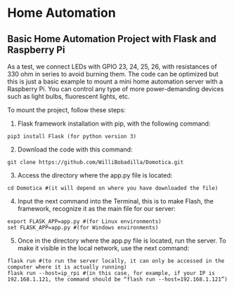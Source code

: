 # Home Automation

## Basic Home Automation Project with Flask and Raspberry Pi

As a test, we connect LEDs with GPIO 23, 24, 25, 26, with resistances of 330 ohm in series to avoid burning them. The code can be optimized but this is just a basic example to mount a mini home automation server with a Raspberry Pi. You can control any type of more power-demanding devices such as light bulbs, fluorescent lights, etc.

To mount the project, follow these steps:

1. Flask framework installation with pip, with the following command:
```
pip3 install Flask (for python version 3)
```

2. Download the code with this command:
```
git clone https://github.com/WilliBobadilla/Domotica.git
```

3. Access the directory where the app.py file is located:
```
cd Domotica #(it will depend on where you have downloaded the file)
```

4. Input the next command into the Terminal, this is to make Flash, the framework, recognize it as the main file for our server:
```
export FLASK_APP=app.py #(for Linux environments)
set FLASK_APP=app.py #(for Windows environments)
```

5. Once in the directory where the app.py file is located, run the server. To make it visible in the local network, use the next command:
```
flask run #(to run the server locally, it can only be accessed in the computer where it is actually running)
flask run --host=ip_rpi #(in this case, for example, if your IP is 192.168.1.121, the command should be “flash run --host=192.168.1.121”)
```
